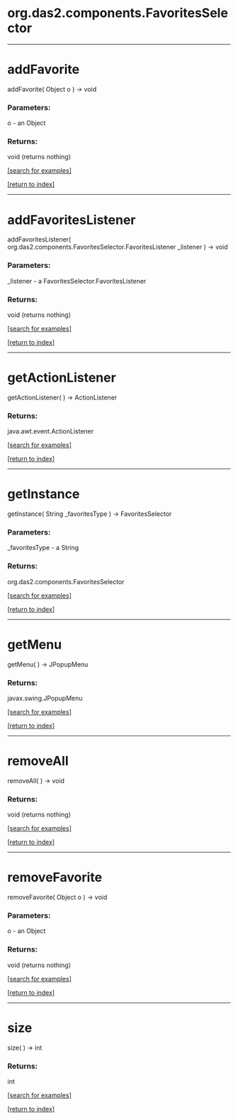 # org.das2.components.FavoritesSelector
***
<a name="addFavorite"></a>
# addFavorite
addFavorite( Object o ) &rarr; void



### Parameters:
o - an Object

### Returns:
void (returns nothing)


<a href="https://github.com/autoplot/dev/search?q=addFavorite&unscoped_q=addFavorite">[search for examples]</a>

<a href="https://github.com/autoplot/documentation/blob/master/javadoc/index-all.md">[return to index]</a>

***
<a name="addFavoritesListener"></a>
# addFavoritesListener
addFavoritesListener( org.das2.components.FavoritesSelector.FavoritesListener _listener ) &rarr; void



### Parameters:
_listener - a FavoritesSelector.FavoritesListener

### Returns:
void (returns nothing)


<a href="https://github.com/autoplot/dev/search?q=addFavoritesListener&unscoped_q=addFavoritesListener">[search for examples]</a>

<a href="https://github.com/autoplot/documentation/blob/master/javadoc/index-all.md">[return to index]</a>

***
<a name="getActionListener"></a>
# getActionListener
getActionListener(  ) &rarr; ActionListener



### Returns:
java.awt.event.ActionListener


<a href="https://github.com/autoplot/dev/search?q=getActionListener&unscoped_q=getActionListener">[search for examples]</a>

<a href="https://github.com/autoplot/documentation/blob/master/javadoc/index-all.md">[return to index]</a>

***
<a name="getInstance"></a>
# getInstance
getInstance( String _favoritesType ) &rarr; FavoritesSelector



### Parameters:
_favoritesType - a String

### Returns:
org.das2.components.FavoritesSelector


<a href="https://github.com/autoplot/dev/search?q=getInstance&unscoped_q=getInstance">[search for examples]</a>

<a href="https://github.com/autoplot/documentation/blob/master/javadoc/index-all.md">[return to index]</a>

***
<a name="getMenu"></a>
# getMenu
getMenu(  ) &rarr; JPopupMenu



### Returns:
javax.swing.JPopupMenu


<a href="https://github.com/autoplot/dev/search?q=getMenu&unscoped_q=getMenu">[search for examples]</a>

<a href="https://github.com/autoplot/documentation/blob/master/javadoc/index-all.md">[return to index]</a>

***
<a name="removeAll"></a>
# removeAll
removeAll(  ) &rarr; void



### Returns:
void (returns nothing)


<a href="https://github.com/autoplot/dev/search?q=removeAll&unscoped_q=removeAll">[search for examples]</a>

<a href="https://github.com/autoplot/documentation/blob/master/javadoc/index-all.md">[return to index]</a>

***
<a name="removeFavorite"></a>
# removeFavorite
removeFavorite( Object o ) &rarr; void



### Parameters:
o - an Object

### Returns:
void (returns nothing)


<a href="https://github.com/autoplot/dev/search?q=removeFavorite&unscoped_q=removeFavorite">[search for examples]</a>

<a href="https://github.com/autoplot/documentation/blob/master/javadoc/index-all.md">[return to index]</a>

***
<a name="size"></a>
# size
size(  ) &rarr; int



### Returns:
int


<a href="https://github.com/autoplot/dev/search?q=size&unscoped_q=size">[search for examples]</a>

<a href="https://github.com/autoplot/documentation/blob/master/javadoc/index-all.md">[return to index]</a>


